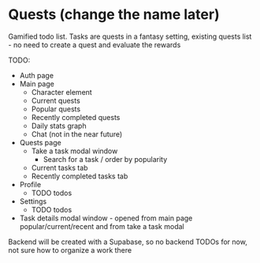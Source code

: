 # Quests (change the name later)

Gamified todo list. Tasks are quests in a fantasy setting, existing quests list - no need to create a quest and evaluate the rewards

TODO:

-   Auth page
-   Main page
    -   Character element
    -   Current quests
    -   Popular quests
    -   Recently completed quests
    -   Daily stats graph
    -   Chat (not in the near future)
-   Quests page
    -   Take a task modal window
        -   Search for a task / order by popularity
    -   Current tasks tab
    -   Recently completed tasks tab
-   Profile
    -   TODO todos
-   Settings
    -   TODO todos
-   Task details modal window - opened from main page popular/current/recent and from take a task modal

Backend will be created with a Supabase, so no backend TODOs for now, not sure how to organize a work there
